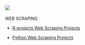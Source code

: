 # ![](http://arqmain.net/RProject_Python_Logos/intro-devtools-pop-out.gif) 
WEB SCRAPING
<br>

* [ R-projects Web Scraping Projects ](https://github.com/arqmain/WEB_SCRAPING/tree/master/R_Web_Scraping)

* [ Python Web Scraping Projects ](https://github.com/arqmain/WEB_SCRAPING/tree/master/Python_Web_Scraping)

